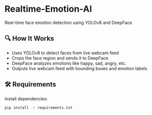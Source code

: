 # Realtime-Emotion-AI
Real-time face emotion detection using YOLOv8 and DeepFace

## 🔍 How It Works

- Uses YOLOv8 to detect faces from live webcam feed
- Crops the face region and sends it to DeepFace
- DeepFace analyzes emotions like happy, sad, angry, etc.
- Outputs live webcam feed with bounding boxes and emotion labels

## 🛠️ Requirements

Install dependencies:

```bash
pip install -r requirements.txt

